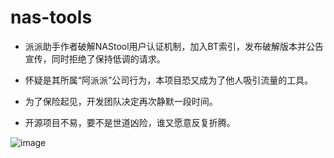 # nas-tools
- 派派助手作者破解NAStool用户认证机制，加入BT索引，发布破解版本并公告宣传，同时拒绝了保持低调的请求。
- 怀疑是其所属“阿派派”公司行为，本项目恐又成为了他人吸引流量的工具。

- 为了保险起见，开发团队决定再次静默一段时间。

- 开源项目不易，要不是世道凶险，谁又愿意反复折腾。


![image](https://github.com/Shurelol/nas-tools-public/assets/16237201/fcbaf264-fa03-4452-b098-dd50e26deed7)
